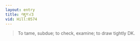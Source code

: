 ```yaml
---
layout: entry
title: འཇུར་√3
vid: Hill:0574
---
```

> To tame, subdue; to check, examine; to draw tightly DK.
